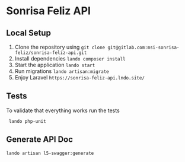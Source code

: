 # Sonrisa Feliz API

## Local Setup

1. Clone the repository using `git clone git@gitlab.com:msi-sonrisa-feliz/sonrisa-feliz-api.git`
2. Install dependencies `lando composer install`
3. Start the application `lando start`
4. Run migrations `lando artisan:migrate`
5. Enjoy Laravel `https://sonrisa-feliz-api.lndo.site/`

## Tests

To validate that everything works run the tests

` lando php-unit`

## Generate API Doc

`lando artisan l5-swagger:generate`
